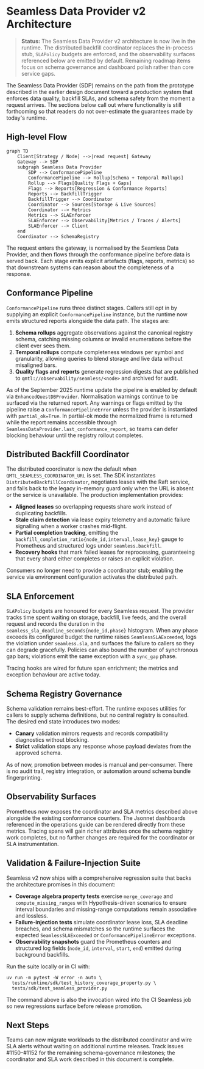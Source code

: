 # Seamless Data Provider v2 Architecture

> **Status:** The Seamless Data Provider v2 architecture is now live in the
> runtime. The distributed backfill coordinator replaces the in-process stub,
> `SLAPolicy` budgets are enforced, and the observability surfaces referenced
> below are emitted by default. Remaining roadmap items focus on schema
> governance and dashboard polish rather than core service gaps.

The Seamless Data Provider (SDP) remains on the path from the prototype described
in the earlier design document toward a production system that enforces data
quality, backfill SLAs, and schema safety from the moment a request arrives. The
sections below call out where functionality is still forthcoming so that readers
do not over-estimate the guarantees made by today's runtime.

## High-level Flow

```mermaid
graph TD
    Client[Strategy / Node] -->|read request| Gateway
    Gateway --> SDP
    subgraph Seamless Data Provider
        SDP --> ConformancePipeline
        ConformancePipeline --> Rollup[Schema + Temporal Rollups]
        Rollup --> Flags[Quality Flags + Gaps]
        Flags --> Reports[Regression & Conformance Reports]
        Reports --> BackfillTrigger
        BackfillTrigger --> Coordinator
        Coordinator --> Sources[Storage & Live Sources]
        Coordinator --> Metrics
        Metrics --> SLAEnforcer
        SLAEnforcer --> Observability[Metrics / Traces / Alerts]
        SLAEnforcer --> Client
    end
    Coordinator --> SchemaRegistry
```

The request enters the gateway, is normalised by the Seamless Data Provider, and
then flows through the conformance pipeline before data is served back. Each
stage emits explicit artefacts (flags, reports, metrics) so that downstream
systems can reason about the completeness of a response.

## Conformance Pipeline

`ConformancePipeline` runs three distinct stages. Callers still opt in by
supplying an explicit `ConformancePipeline` instance, but the runtime now emits
structured reports alongside the data path. The stages are:

1. **Schema rollups** aggregate observations against the canonical
   registry schema, catching missing columns or invalid enumerations before the
   client ever sees them.
2. **Temporal rollups** compute completeness windows per symbol and granularity,
   allowing queries to blend storage and live data without misaligned bars.
3. **Quality flags and reports** generate regression digests that are published
   to `qmtl://observability/seamless/<node>` and archived for audit.

As of the September 2025 runtime update the pipeline is enabled by default via
`EnhancedQuestDBProvider`. Normalisation warnings continue to be surfaced via the
returned report. Any warnings or flags emitted by the pipeline raise a
`ConformancePipelineError` unless the provider is instantiated with
`partial_ok=True`. In partial-ok mode the normalized frame is returned while the
report remains accessible through `SeamlessDataProvider.last_conformance_report`,
so teams can defer blocking behaviour until the registry rollout completes.

## Distributed Backfill Coordinator

The distributed coordinator is now the default when
`QMTL_SEAMLESS_COORDINATOR_URL` is set. The SDK instantiates
`DistributedBackfillCoordinator`, negotiates leases with the Raft service, and
falls back to the legacy in-memory guard only when the URL is absent or the
service is unavailable. The production implementation provides:

- **Aligned leases** so overlapping requests share work instead of duplicating
  backfills.
- **Stale claim detection** via lease expiry telemetry and automatic failure
  signalling when a worker crashes mid-flight.
- **Partial completion tracking**, emitting the
  `backfill_completion_ratio{node_id,interval,lease_key}` gauge to Prometheus
  and structured logs under `seamless.backfill`.
- **Recovery hooks** that mark failed leases for reprocessing, guaranteeing that
  every shard either completes or raises an explicit violation.

Consumers no longer need to provide a coordinator stub; enabling the service via
environment configuration activates the distributed path.

## SLA Enforcement

`SLAPolicy` budgets are honoured for every Seamless request. The provider tracks
time spent waiting on storage, backfill, live feeds, and the overall request and
records the duration in the `seamless_sla_deadline_seconds{node_id,phase}`
histogram. When any phase exceeds its configured budget the runtime raises
`SeamlessSLAExceeded`, logs the violation under `seamless.sla`, and surfaces the
failure to callers so they can degrade gracefully. Policies can also bound the
number of synchronous gap bars; violations emit the same exception with a
`sync_gap` phase.

Tracing hooks are wired for future span enrichment; the metrics and exception
behaviour are active today.

## Schema Registry Governance

Schema validation remains best-effort. The runtime exposes utilities for
callers to supply schema definitions, but no central registry is consulted.
The desired end state introduces two modes:

- **Canary** validation mirrors requests and records compatibility diagnostics
  without blocking.
- **Strict** validation stops any response whose payload deviates from the
  approved schema.

As of now, promotion between modes is manual and per-consumer. There is no audit
trail, registry integration, or automation around schema bundle fingerprinting.

## Observability Surfaces

Prometheus now exposes the coordinator and SLA metrics described above alongside
the existing conformance counters. The Jsonnet dashboards referenced in the
operations guide can be rendered directly from these metrics. Tracing spans will
gain richer attributes once the schema registry work completes, but no further
changes are required for the coordinator or SLA instrumentation.

## Validation & Failure-Injection Suite

Seamless v2 now ships with a comprehensive regression suite that backs the
architecture promises in this document:

- **Coverage algebra property tests** exercise `merge_coverage` and
  `compute_missing_ranges` with Hypothesis-driven scenarios to ensure interval
  boundaries and missing-range computations remain associative and lossless.
- **Failure-injection tests** simulate coordinator lease loss, SLA deadline
  breaches, and schema mismatches so the runtime surfaces the expected
  `SeamlessSLAExceeded` or `ConformancePipelineError` exceptions.
- **Observability snapshots** guard the Prometheus counters and structured log
  fields (`node_id`, `interval`, `start`, `end`) emitted during background
  backfills.

Run the suite locally or in CI with:

```
uv run -m pytest -W error -n auto \
  tests/runtime/sdk/test_history_coverage_property.py \
  tests/sdk/test_seamless_provider.py
```

The command above is also the invocation wired into the CI Seamless job so new
regressions surface before release promotion.

## Next Steps

Teams can now migrate workloads to the distributed coordinator and wire SLA
alerts without waiting on additional runtime releases. Track issues
#1150–#1152 for the remaining schema-governance milestones; the coordinator and
SLA work described in this document is complete.
